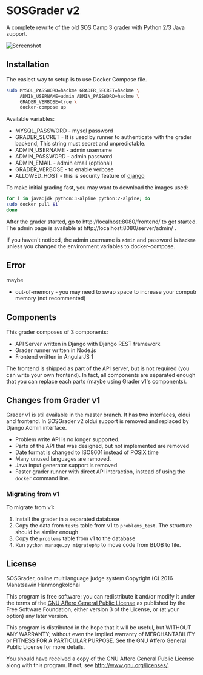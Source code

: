 # SOSGrader v2

A complete rewrite of the old SOS Camp 3 grader with Python 2/3 Java support.

![Screenshot](http://i.imgur.com/YybCLbg.png)

## Installation

The easiest way to setup is to use Docker Compose file.

```sh
sudo MYSQL_PASSWORD=hackme GRADER_SECRET=hackme \
     ADMIN_USERNAME=admin ADMIN_PASSWORD=hackme \
     GRADER_VERBOSE=true \
     docker-compose up
```

Available variables:
- MYSQL_PASSWORD - mysql password
- GRADER_SECRET - It is used by runner to authenticate with the grader backend, This string must secret and unpredictable.
- ADMIN_USERNAME - admin username
- ADMIN_PASSWORD - admin password
- ADMIN_EMAIL - admin email (optional)
- GRADER_VERBOSE - to enable verbose
- ALLOWED_HOST - this is security feature of [django](https://docs.djangoproject.com/en/1.11/ref/settings/#allowed-hosts)

To make initial grading fast, you may want to download the images used:

``` sh
for i in java:jdk python:3-alpine python:2-alpine; do
sudo docker pull $i
done
```

After the grader started, go to http://localhost:8080/frontend/ to get started.
The admin page is available at http://localhost:8080/server/admin/ .

If you haven't noticed, the admin username is `admin` and password is `hackme`
unless you changed the environment variables to docker-compose.

## Error
maybe
- out-of-memory - you may need to swap space to increase your computr memory (not recommented)

## Components

This grader composes of 3 components:

- API Server written in Django with Django REST framework
- Grader runner written in Node.js
- Frontend written in AngularJS 1

The frontend is shipped as part of the API server, but is not required (you can
write your own frontend). In fact, all components are separated enough that you
can replace each parts (maybe using Grader v1's components).

## Changes from Grader v1

Grader v1 is stil available in the master branch. It has two interfaces, oldui
and frontend. In SOSGrader v2 oldui support is removed and replaced by Django
Admin interface.

- Problem write API is no longer supported.
- Parts of the API that was designed, but not implemented are removed
- Date format is changed to ISO8601 instead of POSIX time
- Many unused languages are removed.
- Java input generator support is removed
- Faster grader runner with direct API interaction, instead of using the `docker`
  command line.

### Migrating from v1

To migrate from v1:

1. Install the grader in a separated database
2. Copy the data from `tests` table from v1 to `problems_test`. The structure
   should be similar enough
3. Copy the `problems` table from v1 to the database
4. Run `python manage.py migratephp` to move code from BLOB to file.

## License

SOSGrader, online multilanguage judge system
Copyright (C) 2016 Manatsawin Hanmongkolchai

This program is free software: you can redistribute it and/or modify
it under the terms of the [GNU Affero General Public License](https://www.gnu.org/licenses/agpl-3.0.en.html) as
published by the Free Software Foundation, either version 3 of the
License, or (at your option) any later version.

This program is distributed in the hope that it will be useful,
but WITHOUT ANY WARRANTY; without even the implied warranty of
MERCHANTABILITY or FITNESS FOR A PARTICULAR PURPOSE.  See the
GNU Affero General Public License for more details.

You should have received a copy of the GNU Affero General Public License
along with this program.  If not, see <http://www.gnu.org/licenses/>.
